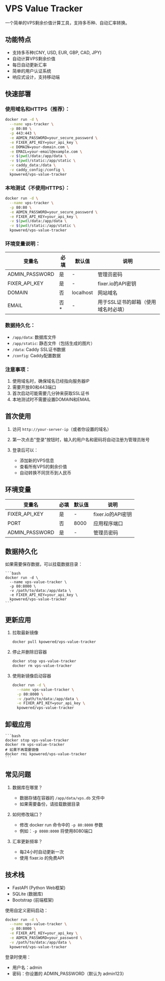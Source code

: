 # VPS Value Tracker

一个简单的VPS剩余价值计算工具，支持多币种、自动汇率转换。

## 功能特点

- 支持多币种(CNY, USD, EUR, GBP, CAD, JPY)
- 自动计算VPS剩余价值
- 每日自动更新汇率
- 简单的用户认证系统
- 响应式设计，支持移动端

## 快速部署

### 使用域名和HTTPS（推荐）：

```bash
docker run -d \
  --name vps-tracker \
  -p 80:80 \
  -p 443:443 \
  -e ADMIN_PASSWORD=your_secure_password \
  -e FIXER_API_KEY=your_api_key \
  -e DOMAIN=your-domain.com \
  -e EMAIL=your-email@example.com \
  -v $(pwd)/data:/app/data \
  -v $(pwd)/static:/app/static \
  -v caddy_data:/data \
  -v caddy_config:/config \
  kpowered/vps-value-tracker
```

### 本地测试（不使用HTTPS）：

```bash
docker run -d \
  --name vps-tracker \
  -p 80:80 \
  -e ADMIN_PASSWORD=your_secure_password \
  -e FIXER_API_KEY=your_api_key \
  -v $(pwd)/data:/app/data \
  -v $(pwd)/static:/app/static \
  kpowered/vps-value-tracker
```

### 环境变量说明：

| 变量名 | 必填 | 默认值 | 说明 |
|--------|------|--------|------|
| ADMIN_PASSWORD | 是 | - | 管理员密码 |
| FIXER_API_KEY | 是 | - | fixer.io的API密钥 |
| DOMAIN | 否 | localhost | 网站域名 |
| EMAIL | 否* | - | 用于SSL证书的邮箱（使用域名时必填）|

### 数据持久化：

- `/app/data`: 数据库文件
- `/app/static`: 静态文件（包括生成的图片）
- `/data`: Caddy SSL证书数据
- `/config`: Caddy配置数据

### 注意事项：

1. 使用域名时，确保域名已经指向服务器IP
2. 需要开放80和443端口
3. 首次启动可能需要几分钟来获取SSL证书
4. 本地测试时不需要设置DOMAIN和EMAIL

## 首次使用

1. 访问 `http://your-server-ip`（或者你设置的域名）

2. 第一次点击"登录"按钮时，输入的用户名和密码将自动注册为管理员账号

3. 登录后可以：
   - 添加新的VPS信息
   - 查看所有VPS的剩余价值
   - 自动转换不同货币到人民币

## 环境变量

| 变量名 | 必填 | 默认值 | 说明 |
|--------|------|--------|------|
| FIXER_API_KEY | 是 | - | fixer.io的API密钥 |
| PORT | 否 | 8000 | 应用程序端口 |
| ADMIN_PASSWORD | 是 | - | 管理员密码 |

## 数据持久化

如果需要保存数据，可以挂载数据目录：

    ```bash
    docker run -d \
      --name vps-value-tracker \
      -p 80:8000 \
      -v /path/to/data:/app/data \
      -e FIXER_API_KEY=your_api_key \
      kpowered/vps-value-tracker
    ```

## 更新应用

1. 拉取最新镜像

    ```bash
    docker pull kpowered/vps-value-tracker
    ```

2. 停止并删除旧容器

    ```bash
    docker stop vps-value-tracker
    docker rm vps-value-tracker
    ```

3. 使用新镜像启动容器

    ```bash
    docker run -d \
      --name vps-value-tracker \
      -p 80:8000 \
      -v /path/to/data:/app/data \
      -e FIXER_API_KEY=your_api_key \
      kpowered/vps-value-tracker
    ```

## 卸载应用

    ```bash
    docker stop vps-value-tracker
    docker rm vps-value-tracker
    # 如果不再需要镜像
    docker rmi kpowered/vps-value-tracker
    ```

## 常见问题

1. 数据库在哪里？
   - 数据存储在容器的 `/app/data/vps.db` 文件中
   - 如果需要备份，请挂载数据目录

2. 如何修改端口？
   - 修改 docker run 命令中的 `-p 80:8000` 参数
   - 例如：`-p 8080:8000` 将使用8080端口

3. 汇率更新频率？
   - 每24小时自动更新一次
   - 使用 fixer.io 的免费API

## 技术栈

- FastAPI (Python Web框架)
- SQLite (数据库)
- Bootstrap (前端框架)

使用自定义密码启动：

```bash
docker run -d \
  --name vps-value-tracker \
  -p 80:8000 \
  -e FIXER_API_KEY=your_api_key \
  -e ADMIN_PASSWORD=your_password \
  -v /path/to/data:/app/data \
  kpowered/vps-value-tracker
```

登录时使用：
- 用户名：admin
- 密码：你设置的 ADMIN_PASSWORD（默认为 admin123）
